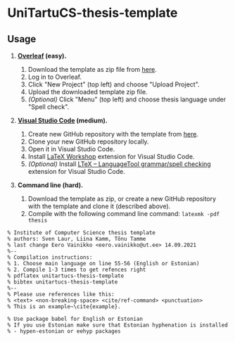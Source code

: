 # UniTartuCS-thesis-template

## Usage

1. **[Overleaf](https://www.overleaf.com/) (easy).**

   1. Download the template as zip file from [here](https://github.com/sim642/unitartucs-thesis-template/archive/refs/heads/master.zip).
   2. Log in to Overleaf.
   3. Click "New Project" (top left) and choose "Upload Project".
   4. Upload the downloaded template zip file.
   5. _(Optional)_ Click "Menu" (top left) and choose thesis language under "Spell check".

2. **[Visual Studio Code](https://code.visualstudio.com/) (medium).**

   1. Create new GitHub repository with the template from [here](https://github.com/new?template_name=unitartucs-thesis-template&template_owner=sim642).
   2. Clone your new GitHub repository locally.
   3. Open it in Visual Studio Code.
   4. Install [LaTeX Workshop](https://marketplace.visualstudio.com/items?itemName=James-Yu.latex-workshop) extension for Visual Studio Code.
   5. _(Optional)_ Install [LTeX – LanguageTool grammar/spell checking](https://marketplace.visualstudio.com/items?itemName=valentjn.vscode-ltex) extension for Visual Studio Code.

3. **Command line (hard).**

   1. Download the template as zip, or create a new GitHub repository with the template and clone it (described above).
   2. Compile with the following command line command: `latexmk -pdf thesis`

```
% Institute of Computer Science thesis template
% authors: Sven Laur, Liina Kamm, Tõnu Tamme
% last change Eero Vainikko <eero.vainikko@ut.ee> 14.09.2021
%--
% Compilation instructions:
% 1. Choose main language on line 55-56 (English or Estonian)
% 2. Compile 1-3 times to get refences right
% pdflatex unitartucs-thesis-template
% bibtex unitartucs-thesis-template
%--
% Please use references like this:
% <text> <non-breaking-space> <cite/ref-command> <punctuation>
% This is an example~\cite{example}.

% Use package babel for English or Estonian
% If you use Estonian make sure that Estonian hyphenation is installed
% - hypen-estonian or eehyp packages
```